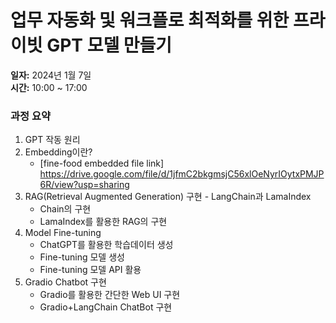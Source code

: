 # 업무 자동화 및 워크플로 최적화를 위한 프라이빗 GPT 모델 만들기

**일자:** 2024년 1월 7일  
**시간:** 10:00 ~ 17:00

### 과정 요약
1. GPT 작동 원리
2. Embedding이란?
    - [fine-food embedded file link] https://drive.google.com/file/d/1jfmC2bkgmsjC56xlOeNyrIOytxPMJP6R/view?usp=sharing
3. RAG(Retrieval Augmented Generation) 구현 - LangChain과 LamaIndex
    - Chain의 구현
    - LamaIndex를 활용한 RAG의 구현
4. Model Fine-tuning
    - ChatGPT를 활용한 학습데이터 생성
    - Fine-tuning 모델 생성
    - Fine-tuning 모델 API 활용
6. Gradio Chatbot 구현
    - Gradio를 활용한 간단한 Web UI 구현
    - Gradio+LangChain ChatBot 구현

